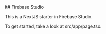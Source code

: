 it# Firebase Studio

This is a NextJS starter in Firebase Studio.

To get started, take a look at src/app/page.tsx.
